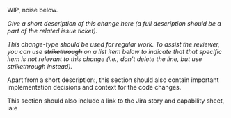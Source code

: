 WIP, noise below.

*Give a short description of this change here (a full description should be a
part of the related issue ticket).*

*This change-type should be used for regular work. To assist the reviewer, you
can use ~~strikethrough~~ on a list item below to  indicate that that specific
item is not relevant to this change (i.e., don't delete the line, but use
strikethrough instead).*

 Apart from a short description:, this section should also contain important implementation decisions and context for the code changes.

 This section should also include a link to the Jira story and capability sheet, ia:e
